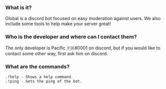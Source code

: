 ### What is it?

Global is a discord bot focused on easy moderation against users. We also include some tools to help make your server great!

### Who is the developer and where can I contact them?

The only developer is Pacific 🇫🇷#0001 on discord, but if you would like to contact some other way, first ask him on discord.

### What are the commands?

```
.!help - Shows a help command.
.!ping - Gets the ping of the bot.
```

